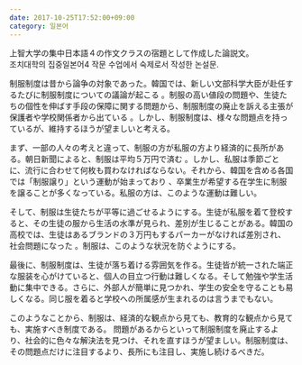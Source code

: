```yaml
---
date: 2017-10-25T17:52:00+09:00
category: 일본어
---
```


上智大学の集中日本語４の作文クラスの宿題として作成した論説文。<br>조치대학의 집중일본어4 작문 수업에서 숙제로서 작성한 논설문.

制服制度は昔から論争の対象であった。韓国では、新しい文部科学大臣が赴任するたびに制服制度についての議論が起こる 。制服の高い値段の問題や、生徒たちの個性を伸ばす手段の保障に関する問題から、制服制度の廃止を訴える主張が保護者や学校関係者から出ている 。しかし、制服制度は、様々な問題点を持っているが、維持するほうが望ましいと考える。

まず、一部の人々の考えと違って、制服の方が私服の方より経済的に長所がある。朝日新聞によると、制服は平均５万円で済む 。しかし、私服は季節ごとに、流行に合わせて何枚も買わなければならない。それから、韓国を含める各国では「制服譲り」という運動が始まっており 、卒業生が希望する在学生に制服を譲ることが多くなっている。私服の方は、このような運動は難しい。

そして、制服は生徒たちが平等に過ごせるようにする。生徒が私服を着て登校すると、その生徒の服から生活の水準が見られ、差別が生じることがある。韓国の高校では、生徒はあるブランドの３万円もするパーカーがなければ差別され、社会問題になった 。制服は、このような状況を防ぐようにする。

最後に、制服制度は、生徒が落ち着ける雰囲気を作る。生徒皆が統一された端正な服装を心がけていると、個人の目立つ行動は難しくなる。そして勉強や学生活動に集中できる。さらに、外部人が簡単に見つかれ、学生の安全を守ることも易しくなる。同じ服を着ると学校への所属感が生まれるのは言うまでもない。

このようなことから、制服は、経済的な観点から見ても、教育的な観点から見ても、実施すべき制度である。 問題があるからといって制服制度を廃止するより、社会的に色々な解決法を見つけ、それを直すほうが望ましい。制服制度は、その問題点だけに注目するより、長所にも注目し、実施し続けるべきだ。
